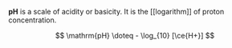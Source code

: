 **pH** is a scale of acidity or basicity. It is the [[logarithm]] of proton concentration.

$$
\mathrm{pH} \doteq - \log_{10} [\ce{H+}]
$$